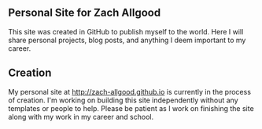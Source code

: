 ## Personal Site for Zach Allgood
This site was created in GitHub to publish myself to the world. Here I will share personal projects, blog posts, and anything I deem important to my career.

## Creation
My personal site at http://zach-allgood.github.io is currently in the process of creation. I'm working on building this site independently without any templates or people to help. Please be patient as I work on finishing the site along with my work in my career and school.
